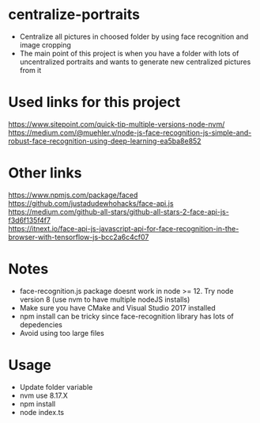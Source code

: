 # centralize-portraits
 - Centralize all pictures in choosed folder by using face recognition and image cropping<br>
 - The main point of this project is when you have a folder with lots of uncentralized portraits and wants to generate new centralized pictures from it<br>

 # Used links for this project
 https://www.sitepoint.com/quick-tip-multiple-versions-node-nvm/ <br>
 https://medium.com/@muehler.v/node-js-face-recognition-js-simple-and-robust-face-recognition-using-deep-learning-ea5ba8e852 <br>

 # Other links
 https://www.npmjs.com/package/faced <br>
 https://github.com/justadudewhohacks/face-api.js <br>
 https://medium.com/github-all-stars/github-all-stars-2-face-api-js-f3d6f135f4f7 <br>
 https://itnext.io/face-api-js-javascript-api-for-face-recognition-in-the-browser-with-tensorflow-js-bcc2a6c4cf07 <br>
 

# Notes
 - face-recognition.js package doesnt work in node >= 12. Try node version 8 (use nvm to have multiple nodeJS installs) <br>
 - Make sure you have CMake and Visual Studio 2017 installed <br>
 - npm install can be tricky since face-recognition library has lots of depedencies <br>
 - Avoid using too large files <br>


# Usage
 - Update folder variable <br>
 - nvm use 8.17.X <br>
 - npm install <br>
 - node index.ts <br>